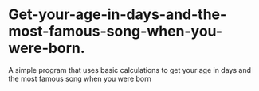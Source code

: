 # Get-your-age-in-days-and-the-most-famous-song-when-you-were-born.
A simple program that uses basic calculations to get your age in days and the most famous song when you were born
